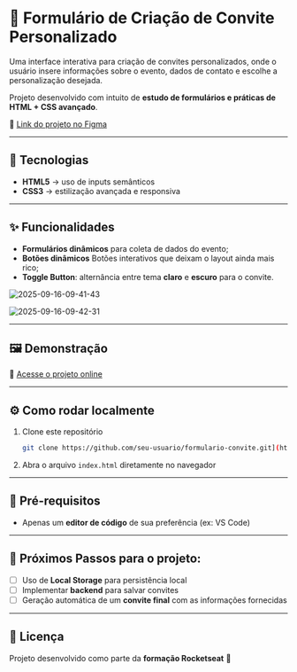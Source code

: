 # 📩 Formulário de Criação de Convite Personalizado  

Uma interface interativa para criação de convites personalizados, onde o usuário insere informações sobre o evento, dados de contato e escolhe a personalização desejada.  

Projeto desenvolvido com intuito de **estudo de formulários e práticas de HTML + CSS avançado**.  

🔗 [Link do projeto no Figma](https://www.figma.com/community/file/1389649528880849780/formulario-de-convite)   

---

## 🚀 Tecnologias  
- **HTML5** → uso de inputs semânticos  
- **CSS3** → estilização avançada e responsiva  

---

## ✨ Funcionalidades  
- **Formulários dinâmicos** para coleta de dados do evento;
- **Botões dinâmicos** Botões interativos que deixam o layout ainda mais rico;
- **Toggle Button**: alternância entre tema **claro** e **escuro** para o convite. 


![2025-09-16-09-41-43](https://github.com/user-attachments/assets/9e552538-79d1-446e-965c-e23bd511bf68)

![2025-09-16-09-42-31](https://github.com/user-attachments/assets/ee154bdd-761d-4f65-ab1e-b11f25764e00)

---

## 🖼️ Demonstração  
🔗 [Acesse o projeto online](https://formulario-de-convite-ruddy.vercel.app/)  



---

## ⚙️ Como rodar localmente  
1. Clone este repositório
   
   ```bash
   git clone https://github.com/seu-usuario/formulario-convite.git](https://github.com/jonatasferreiraa/Formulario-de-convite.git

3. Abra o arquivo `index.html` diretamente no navegador  

---

## 📌 Pré-requisitos  
- Apenas um **editor de código** de sua preferência (ex: VS Code)  

---

## 🔮 Próximos Passos para o projeto:
- [ ] Uso de **Local Storage** para persistência local    
- [ ] Implementar **backend** para salvar convites  
- [ ] Geração automática de um **convite final** com as informações fornecidas  

---

## 📜 Licença  
Projeto desenvolvido como parte da **formação Rocketseat** 🚀  
